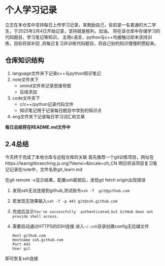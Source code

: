 # 个人学习记录

立志在本仓库中坚持每日上传学习记录，来勉励自己，目前是一名普通的大二学生，于2025年2月4日开始记录，坚持就是胜利，加油。
将在该仓库中存储学习的代码题目，学习笔记等知识。
主用c语言，python与c++均接触过却未坚持训练，目标将其补回
,将每日复习并训练代码题目，将自己别的知识慢慢积攒起来。

## 仓库知识结构

1. language文件夹下记录c++与python知识笔记
2. note文件夹下
   - xmind文件夹记录思维导图
   - 后续添加
3. code文件夹下
   - c/c++/python记录代码文件
   - 知识笔记用于记录每日题目中学到的知识点
4. eng文件夹下记录每日学习词汇和文章

**每日总结将在README.md文件中**

## 2.4总结

今天终于完成了本地仓库与远程仓库的关联
首先推荐一个git训练项目，网址在https://learngitbranching.js.org/?demo=&locale=zh_CN
明日将该项目复习笔记记录在note中，文件名称git_learn.md

在git remote -v显示结果，配置ssh密钥后，发现git fetch origin出现错误

1. 发现ssh无法连接到github,测试指令`ssh -T  git@github.com`

2. 若发现无效果输入`ssh -T -p 443 git@ssh.github.com`

3. 完成后显示`You've successfully  authenticated,but GitHub does not provide shell access.`

4. 需要启动通过HTTPS的SSH连接
   进入`~/.ssh`目录创建config无后缀文件

   ~~~shell
   Host github.com
   Hostname ssh.github.com
   Port 443
   User git
   ~~~

即可恢复ssh连接
